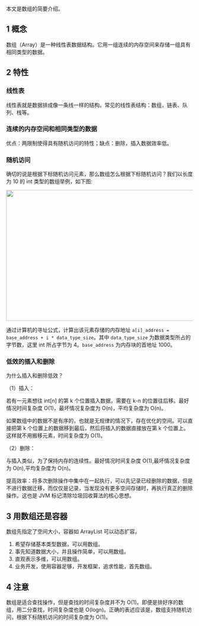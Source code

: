 
本文是数组的简要介绍。

## 1 概念

数组（Array）是一种线性表数据结构。它用一组连续的内存空间来存储一组具有相同类型的数据。

## 2 特性

### 线性表

线性表就是数据排成像一条线一样的结构。常见的线性表结构：数组，链表、队列、栈等。

### 连续的内存空间和相同类型的数据

优点：两限制使得具有随机访问的特性；缺点：删除，插入数据效率低。

### 随机访问

确切的说是根据下标随机访问元素，那么数组怎么根据下标随机访问？我们以长度为 10 的 int 类型的数组举例，如下图:

<img src="https://i.imgur.com/qWkZqa5.jpg" alt="" width="696" height="353">

通过计算机的寻址公式，计算出该元素存储的内存地址 `a[i]_address = base_address + i * data_type_size`。其中 `data_type_size` 为数据类型所占的字节数，这里 int 所占字节为 4。`base_address` 为内存块的首地址 1000。

### 低效的插入和删除

为什么插入和删除低效？

（1）插入：

若有一元素想往 int[n] 的第 k 个位置插入数据，需要在 k-n 的位置往后移。最好情况时间复杂度 O(1)，最坏情况复杂度为 O(n)，平均复杂度为 O(n)。

如果数组中的数据不是有序的，也就是无规律的情况下，存在优化的空间。可以直接把第 k 个位置上的数据移到最后，然后将插入的数据直接放在第 k 个位置上。这样就不用搬移元素，时间复杂度为 O(1)。

（2）删除：

与插入类似，为了保持内存的连续性。最好情况时间复杂度 O(1),最坏情况复杂度为 O(n),平均复杂度为 O(n)。

提高效率：将多次删除操作中集中在一起执行，可以先记录已经删除的数据，但是不进行数据迁移，而仅仅是记录，当发现没有更多空间存储时，再执行真正的删除操作。这也是 JVM 标记清除垃圾回收算法的核心思想。

## 3 用数组还是容器

数组先指定了空间大小，容器如 ArrayList 可以动态扩容。

1. 希望存储基本类型数据，可以用数组。
2. 事先知道数据大小，并且操作简单，可以用数组。
3. 直观表示多维，可以用数组。
4. 业务开发，使用容器足够，开发框架，追求性能，首先数组。

## 4 注意

数组是适合查找操作，但是查找的时间复杂度并不为 O(1)。即便是排好序的数组，用二分查找，时间复杂度也是 O(logn)。正确的表述应该是，数组支持随机访问，根据下标随机访问的时间复杂度为 O(1)。







